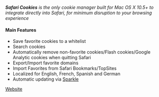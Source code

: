 _**Safari Cookies** is the only cookie manager built for Mac OS X 10.5+ to integrate directly into Safari, for minimum disruption to your browsing experience_
#### Main Features ####
  * Save favorite cookies to a whitelist
  * Search cookies
  * Automatically remove non-favorite cookies/Flash cookies/Google Analytic cookies when quitting Safari
  * Export/Import favorite domains
  * Import Favorites from Safari Bookmarks/TopSites
  * Localized for English, French, Spanish and German
  * Automatic updating via [Sparkle](http://sparkle.andymatuschak.org/)

[Website](http://sweetpproductions.com/safaricookies/)